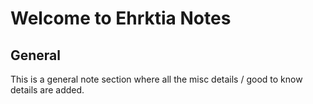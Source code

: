 # Welcome to Ehrktia Notes
## General
This is a general note section where all the misc details / good to know details are added.

